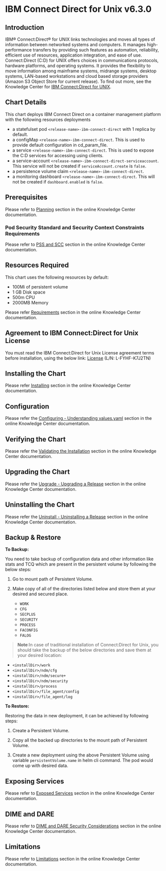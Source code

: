 # IBM Connect Direct for Unix v6.3.0

## Introduction
  
IBM® Connect:Direct® for UNIX links technologies and moves all types of information between networked systems and computers. It manages high-performance transfers by providing such features as automation, reliability, efficient use of resources, application integration, and ease of use. Connect:Direct (C:D) for UNIX offers choices in communications protocols, hardware platforms, and operating systems. It provides the flexibility to move information among mainframe systems, midrange systems, desktop systems, LAN-based workstations and cloud based storage providers (Amazon S3 Object Store for current release). To find out more, see the Knowledge Center for [IBM Connect:Direct for UNIX](https://www.ibm.com/docs/en/connect-direct/6.3.0?topic=sterling-connectdirect-unix-v63).

## Chart Details

This chart deploys IBM Connect Direct on a container management platform with the following resources deployments

- a statefulset pod `<release-name>-ibm-connect-direct` with 1 replica by default.
- a configMap `<release-name>-ibm-connect-direct`. This is used to provide default configuration in cd_param_file.
- a service `<release-name>-ibm-connect-direct`. This is used to expose the C:D services for accessing using clients.
- a service-account `<release-name>-ibm-connect-direct-serviceaccount`. This service will not be created if `serviceAccount.create` is `false`.
- a persistence volume claim `<release-name>-ibm-connect-direct`.
- a monitoring dashboard `<release-name>-ibm-connect-direct`. This will not be created if `dashboard.enabled` is `false`.

## Prerequisites

Please refer to [Planning](https://www.ibm.com/docs/en/connect-direct/6.3.0?topic=installing-connectdirect-unix-using-certified-container-software#concept_ulg_c5m_lkb__title__1) section in the online Knowledge Center documentation. 

### Pod Security Standard and Security Context Constraints Requirements

Please refer to [PSS and SCC](https://www.ibm.com/docs/en/connect-direct/6.3.0?topic=installing-connectdirect-unix-using-certified-container-software#concept_t5n_rvx_lkb__title__1) section in the online Knowledge Center documentation.

## Resources Required

This chart uses the following resources by default:

* 100Mi of persistent volume
* 1 GB Disk space
* 500m CPU
* 2000MB Memory

Please refer [Requirements](https://www.ibm.com/docs/en/connect-direct/6.3.0?topic=installing-connectdirect-unix-using-certified-container-software#concept_ylx_4wm_lkb__title__1) section in the online Knowledge Center documentation.

## Agreement to IBM Connect:Direct for Unix License

You must read the IBM Connect:Direct for Unix License agreement terms before installation, using the below link:
[License](https://www.ibm.com/support/customer/csol/terms/licenses#license-search) (L/N:  L-FYHF-K7J2TN)

## Installing the Chart

Please refer [Installing](https://www.ibm.com/docs/en/connect-direct/6.3.0?topic=installing-connectdirect-unix-using-certified-container-software#concept_qr5_c2n_lkb__title__1) section in the online Knowledge Center documentation.

## Configuration

Please refer the [Configuring - Understanding values.yaml](https://www.ibm.com/docs/en/connect-direct/6.3.0?topic=installing-connectdirect-unix-using-certified-container-software#ID4365111__title__1) section in the online Knowledge Center documentation.

## Verifying the Chart

Please refer the [Validating the Installation](https://www.ibm.com/docs/en/connect-direct/6.3.0?topic=installing-connectdirect-unix-using-certified-container-software#concept_cvq_j5m_lkb) section in the online Knowledge Center documentation.

## Upgrading the Chart

Please refer the [Upgrade - Upgrading a Release](https://www.ibm.com/docs/en/connect-direct/6.3.0?topic=installing-connectdirect-unix-using-certified-container-software#concept_vfd_mgn_lkb__title__1) section in the online Knowledge Center documentation.

## Uninstalling the Chart

Please refer the [Uninstall - Uninstalling a Release](https://www.ibm.com/docs/en/connect-direct/6.3.0?topic=installing-connectdirect-unix-using-certified-container-software#concept_zxp_5tx_lkb__title__1) section in the online Knowledge Center documentation.

## Backup & Restore

**To Backup:**

You need to take backup of configuration data and other information like stats and TCQ which are present in the persistent volume by following the below steps:

1. Go to mount path of Persistent Volume. 

2. Make copy of all of the directories listed below and store them at your desired and secured place.
   * `WORK`
   * `CFG`
   * `SECPLUS`
   * `SECURITY`
   * `PROCESS`
   * `FACONFIG`
   * `FALOG`

> **Note**:In case of traditional installation of Connect:Direct for Unix, you should take the backup of the below directories and save them at your desired location:
   * `<installDir>/work`
   * `<installDir>/ndm/cfg`
   * `<installDir>/ndm/secure+`
   * `<installDir>/ndm/security`
   * `<installDir>/process`
   * `<installDir>/file_agent/config`
   * `<installDir>/file_agent/log`
   

**To Restore:**

Restoring the data in new deployment, it can be achieved by following steps:

1. Create a Persistent Volume.

2. Copy all the backed up directories to the mount path of Persistent Volume.

3. Create a new deployment using the above Persistent Volume using variable `persistentVolume.name` in helm cli command. The pod would come up with desired data.

## Exposing Services

Please refer to [Exposed Services](https://www.ibm.com/docs/en/connect-direct/6.3.0?topic=installing-connectdirect-unix-using-certified-container-software#concept_cvq_j5m_lkb__title__1) section in the online Knowledge Center documentation.

## DIME and DARE

Please refer to [DIME and DARE Security Considerations](https://www.ibm.com/docs/en/connect-direct/6.3.0?topic=installing-connectdirect-unix-using-certified-container-software#concept_cvq_j5m_lkb__title__1) section in the online Knowledge Center documentation.

## Limitations

Please refer to [Limitations](https://www.ibm.com/docs/en/connect-direct/6.3.0?topic=installing-connectdirect-unix-using-certified-container-software#concept_rd1_m5m_lkb) section in the online Knowledge Center documentation.
